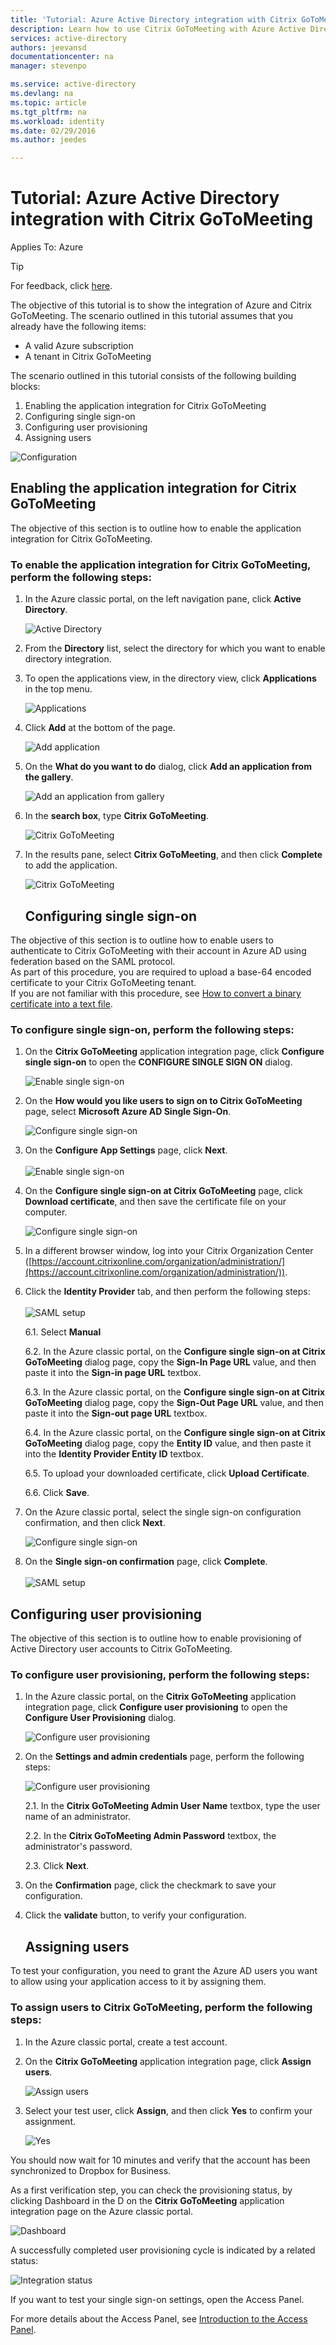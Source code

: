 ```yaml
---
title: 'Tutorial: Azure Active Directory integration with Citrix GoToMeeting | Microsoft Azure'
description: Learn how to use Citrix GoToMeeting with Azure Active Directory to enable single sign-on, automated provisioning, and more!.
services: active-directory
authors: jeevansd
documentationcenter: na
manager: stevenpo

ms.service: active-directory
ms.devlang: na
ms.topic: article
ms.tgt_pltfrm: na
ms.workload: identity
ms.date: 02/29/2016
ms.author: jeedes

---
```

# Tutorial: Azure Active Directory integration with Citrix GoToMeeting
Applies To: Azure

> [!TIP]
> For feedback, click [here](http://go.microsoft.com/fwlink/?LinkId=522412).
> 
> 
The objective of this tutorial is to show the integration of Azure and Citrix GoToMeeting. The scenario outlined in this tutorial assumes that you already have the following items:

* A valid Azure subscription
* A tenant in Citrix GoToMeeting

The scenario outlined in this tutorial consists of the following building blocks:

1. Enabling the application integration for Citrix GoToMeeting
2. Configuring single sign-on
3. Configuring user provisioning
4. Assigning users

![Configuration](./media/active-directory-saas-citrix-gotomeeting-tutorial/IC768996.png "Configuration")

## Enabling the application integration for Citrix GoToMeeting
The objective of this section is to outline how to enable the application integration for Citrix GoToMeeting.

### To enable the application integration for Citrix GoToMeeting, perform the following steps:
1. In the Azure classic portal, on the left navigation pane, click **Active Directory**.

   ![Active Directory](./media/active-directory-saas-citrix-gotomeeting-tutorial/IC700993.png "Active Directory")

2. From the **Directory** list, select the directory for which you want to enable directory integration.

3. To open the applications view, in the directory view, click **Applications** in the top menu.

   ![Applications](./media/active-directory-saas-citrix-gotomeeting-tutorial/IC700994.png "Applications")

4. Click **Add** at the bottom of the page.

   ![Add application](./media/active-directory-saas-citrix-gotomeeting-tutorial/IC749321.png "Add application")

5. On the **What do you want to do** dialog, click **Add an application from the gallery**.

   ![Add an application from gallery](./media/active-directory-saas-citrix-gotomeeting-tutorial/IC749322.png "Add an application from gallery")

6. In the **search box**, type **Citrix GoToMeeting**.

   ![Citrix GoToMeeting](./media/active-directory-saas-citrix-gotomeeting-tutorial/IC701006.png "Citrix GoToMeeting")

7. In the results pane, select **Citrix GoToMeeting**, and then click **Complete** to add the application.

   ![Citrix GoToMeeting](./media/active-directory-saas-citrix-gotomeeting-tutorial/IC701012.png "Citrix GoToMeeting")

   ## Configuring single sign-on

The objective of this section is to outline how to enable users to authenticate to Citrix GoToMeeting with their account in Azure AD using federation based on the SAML protocol.  
As part of this procedure, you are required to upload a base-64 encoded certificate to your Citrix GoToMeeting tenant.  
If you are not familiar with this procedure, see [How to convert a binary certificate into a text file](http://youtu.be/PlgrzUZ-Y1o).

### To configure single sign-on, perform the following steps:
1. On the **Citrix GoToMeeting** application integration page, click **Configure single sign-on** to open the **CONFIGURE SINGLE SIGN ON** dialog.

   ![Enable single sign-on](./media/active-directory-saas-citrix-gotomeeting-tutorial/IC768997.png "Enable single sign-on")

2. On the **How would you like users to sign on to Citrix GoToMeeting** page, select **Microsoft Azure AD Single Sign-On**.

   ![Configure single sign-on](./media/active-directory-saas-citrix-gotomeeting-tutorial/IC768998.png "Configure single sign-on")

3. On the **Configure App Settings** page, click **Next**. <br><br>![Enable single sign-on](./media/active-directory-saas-citrix-gotomeeting-tutorial/IC7689981.png "Enable single sign-on")

4. On the **Configure single sign-on at Citrix GoToMeeting** page, click **Download certificate**, and then save the certificate file on your computer.

   ![Configure single sign-on](./media/active-directory-saas-citrix-gotomeeting-tutorial/IC768999.png "Configure single sign-on")

5. In a different browser window, log into your Citrix Organization Center ([https://account.citrixonline.com/organization/administration/](https://account.citrixonline.com/organization/administration/)).

6. Click the **Identity Provider** tab, and then perform the following steps:  <br><br> ![SAML setup](./media/active-directory-saas-citrix-gotomeeting-tutorial/IC6892321.png "SAML setup")

     6.1. Select **Manual**

     6.2. In the Azure classic portal, on the **Configure single sign-on at Citrix GoToMeeting** dialog page, copy the **Sign-In Page URL** value, and then paste it into the **Sign-in page URL** textbox. 

     6.3. In the Azure classic portal, on the **Configure single sign-on at Citrix GoToMeeting** dialog page, copy the **Sign-Out Page URL** value, and then paste it into the **Sign-out page URL** textbox.

     6.4. In the Azure classic portal, on the **Configure single sign-on at Citrix GoToMeeting** dialog page, copy the **Entity ID** value, and then paste it into the **Identity Provider Entity ID** textbox.

     6.5. To upload your downloaded certificate, click **Upload Certificate**.

     6.6. Click **Save**.

7. On the Azure classic portal, select the single sign-on configuration confirmation, and then click **Next**.

   ![Configure single sign-on](./media/active-directory-saas-citrix-gotomeeting-tutorial/IC769000.png "Configure single sign-on")

8. On the **Single sign-on confirmation** page, click **Complete**.<br><br> ![SAML setup](./media/active-directory-saas-citrix-gotomeeting-tutorial/IC7689982.png "SAML setup")


## Configuring user provisioning
The objective of this section is to outline how to enable provisioning of Active Directory user accounts to Citrix GoToMeeting.

### To configure user provisioning, perform the following steps:
1. In the Azure classic portal, on the **Citrix GoToMeeting** application integration page, click **Configure user provisioning** to open the **Configure User Provisioning** dialog.

   ![Configure user provisioning](./media/active-directory-saas-citrix-gotomeeting-tutorial/IC769001.png "Configure user provisioning")

2. On the **Settings and admin credentials** page, perform the following steps:

   ![Configure user provisioning](./media/active-directory-saas-citrix-gotomeeting-tutorial/IC769002.png "Configure user provisioning")

    2.1. In the **Citrix GoToMeeting Admin User Name** textbox, type the user name of an administrator.

    2.2. In the **Citrix GoToMeeting Admin Password** textbox, the administrator's password.

    2.3. Click **Next**.

3. On the **Confirmation** page, click the checkmark to save your configuration.

4. Click the **validate** button, to verify your configuration.

   ## Assigning users

To test your configuration, you need to grant the Azure AD users you want to allow using your application access to it by assigning them.

### To assign users to Citrix GoToMeeting, perform the following steps:
1. In the Azure classic portal, create a test account.

2. On the **Citrix GoToMeeting** application integration page, click **Assign users**.

   ![Assign users](./media/active-directory-saas-citrix-gotomeeting-tutorial/IC769003.png "Assign users")

3. Select your test user, click **Assign**, and then click **Yes** to confirm your assignment.

   ![Yes](./media/active-directory-saas-citrix-gotomeeting-tutorial/IC767830.png "Yes")


You should now wait for 10 minutes and verify that the account has been synchronized to Dropbox for Business.

As a first verification step, you can check the provisioning status, by clicking Dashboard in the D on the **Citrix GoToMeeting** application integration page on the Azure classic portal.

![Dashboard](./media/active-directory-saas-citrix-gotomeeting-tutorial/IC769004.png "Dashboard")

A successfully completed user provisioning cycle is indicated by a related status:

![Integration status](./media/active-directory-saas-citrix-gotomeeting-tutorial/IC769005.png "Integration status")

If you want to test your single sign-on settings, open the Access Panel.

For more details about the Access Panel, see [Introduction to the Access Panel](https://msdn.microsoft.com/library/dn308586).

